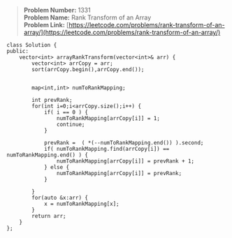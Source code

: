 > **Problem Number:** 1331 <br>
> **Problem Name:** Rank Transform of an Array <br>
> **Problem Link:** [https://leetcode.com/problems/rank-transform-of-an-array/](https://leetcode.com/problems/rank-transform-of-an-array/) <br>

    class Solution {
    public:
        vector<int> arrayRankTransform(vector<int>& arr) {
            vector<int> arrCopy = arr;
            sort(arrCopy.begin(),arrCopy.end());

            
            map<int,int> numToRankMapping;

            int prevRank;
            for(int i=0;i<arrCopy.size();i++) {
                if( i == 0 ) {
                    numToRankMapping[arrCopy[i]] = 1;
                    continue;
                }

                prevRank =  ( *(--numToRankMapping.end()) ).second;
                if( numToRankMapping.find(arrCopy[i]) == numToRankMapping.end() ) {
                    numToRankMapping[arrCopy[i]] = prevRank + 1;
                } else {
                    numToRankMapping[arrCopy[i]] = prevRank;
                }

            }
            for(auto &x:arr) {
                x = numToRankMapping[x];
            }
            return arr;
        }
    };